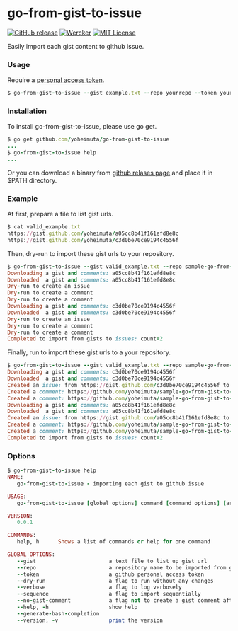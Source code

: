 # go-from-gist-to-issue #

[![GitHub release](http://img.shields.io/github/release/yoheimuta/go-from-gist-to-issue.svg?style=flat-square)][release]
[![Wercker](http://img.shields.io/wercker/ci/54393fe184570fc622001411.svg?style=flat-square)][wercker]
[![MIT License](http://img.shields.io/badge/license-MIT-blue.svg?style=flat-square)][license]

[release]: https://github.com/yoheimuta/go-from-gist-to-issue/releases
[wercker]: https://app.wercker.com/project/bykey/371feff8aaae40a8317fa0192a72803f
[license]: https://github.com/yoheimuta/go-from-gist-to-issue/blob/master/LICENSE

Easily import each gist content to github issue.

### Usage

Require a [personal access token](https://github.com/blog/1509-personal-api-tokens).

```ruby
$ go-from-gist-to-issue --gist example.txt --repo yourrepo --token yourtoken
```

### Installation

To install go-from-gist-to-issue, please use go get.

```ruby
$ go get github.com/yoheimuta/go-from-gist-to-issue
...
$ go-from-gist-to-issue help
...
```

Or you can download a binary from [github relases page](https://github.com/yoheimuta/go-from-gist-to-issue/releases) and place it in $PATH directory.

### Example

At first, prepare a file to list gist urls.

```ruby
$ cat valid_example.txt
https://gist.github.com/yoheimuta/a05cc8b41f161efd8e8c
https://gist.github.com/yoheimuta/c3d0be70ce9194c4556f
```

Then, dry-run to import these gist urls to your repository.

```ruby
$ go-from-gist-to-issue --gist valid_example.txt --repo sample-go-from-gist-to-issue --token *** --no-gist-comment --dry-run
Downloading a gist and comments: a05cc8b41f161efd8e8c
Downloaded  a gist and comments: a05cc8b41f161efd8e8c
Dry-run to create an issue
Dry-run to create a comment
Dry-run to create a comment
Downloading a gist and comments: c3d0be70ce9194c4556f
Downloaded  a gist and comments: c3d0be70ce9194c4556f
Dry-run to create an issue
Dry-run to create a comment
Dry-run to create a comment
Completed to import from gists to issues: count=2
```

Finally, run to import these gist urls to a your repository.

```ruby
$ go-from-gist-to-issue --gist valid_example.txt --repo sample-go-from-gist-to-issue --token *** --no-gist-comment
Downloading a gist and comments: c3d0be70ce9194c4556f
Downloaded  a gist and comments: c3d0be70ce9194c4556f
Created an issue: from https://gist.github.com/c3d0be70ce9194c4556f to https://github.com/yoheimuta/sample-go-from-gist-to-issue/issues/259
Created a comment: https://github.com/yoheimuta/sample-go-from-gist-to-issue/issues/259#issuecomment-99134645
Created a comment: https://github.com/yoheimuta/sample-go-from-gist-to-issue/issues/259#issuecomment-99134648
Downloading a gist and comments: a05cc8b41f161efd8e8c
Downloaded  a gist and comments: a05cc8b41f161efd8e8c
Created an issue: from https://gist.github.com/a05cc8b41f161efd8e8c to https://github.com/yoheimuta/sample-go-from-gist-to-issue/issues/260
Created a comment: https://github.com/yoheimuta/sample-go-from-gist-to-issue/issues/260#issuecomment-99134646
Created a comment: https://github.com/yoheimuta/sample-go-from-gist-to-issue/issues/260#issuecomment-99134650
Completed to import from gists to issues: count=2
```

### Options

```ruby
$ go-from-gist-to-issue help
NAME:
   go-from-gist-to-issue - importing each gist to github issue

USAGE:
   go-from-gist-to-issue [global options] command [command options] [arguments...]

VERSION:
   0.0.1

COMMANDS:
   help, h      Shows a list of commands or help for one command

GLOBAL OPTIONS:
   --gist                       a text file to list up gist url
   --repo                       a repository name to be imported from gists
   --token                      a github personal access token
   --dry-run                    a flag to run without any changes
   --verbose                    a flag to log verbosely
   --sequence                   a flag to import sequentially
   --no-gist-comment            a flag not to create a gist comment after completing each import
   --help, -h                   show help
   --generate-bash-completion
   --version, -v                print the version
```
